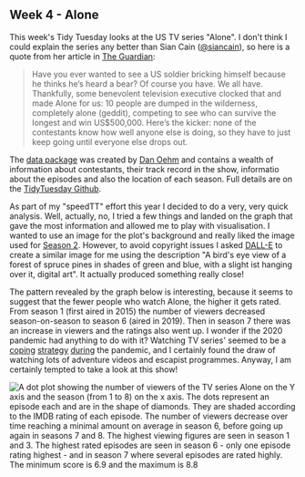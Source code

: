 ## Week 4 - Alone

This week's Tidy Tuesday looks at the US TV series "Alone". I don't think I could explain the series any better than Sian Cain ([@siancain](https://twitter.com/siancain)), so here is a quote from her article in [The Guardian](https://www.theguardian.com/tv-and-radio/2022/jan/25/alone-sounds-like-the-worst-reality-tv-but-actually-brilliant):

> Have you ever wanted to see a US soldier bricking himself because he thinks he’s heard a bear? Of course you have. We all have. Thankfully, some benevolent television executive clocked that and made Alone for us: 10 people are dumped in the wilderness, completely alone (geddit), competing to see who can survive the longest and win US$500,000. Here’s the kicker: none of the contestants know how well anyone else is doing, so they have to just keep going until everyone else drops out. 

The [data package](https://github.com/doehm/alone) was created by [Dan Oehm](https://twitter.com/danoehm) and contains a wealth of information about contestants, their track record in the show, informatio about the episodes and also the location of each season. Full details are on the [TidyTuesday Github](https://github.com/rfordatascience/tidytuesday/blob/master/data/2023/2023-01-24/readme.md).

As part of my "speedTT" effort this year I decided to do a very, very quick analysis. Well, actually, no, I tried a few things and landed on the graph that gave the most information and allowed me to play with visualisation. I wanted to use an image for the plot's background and really liked the image used for [Season 2](https://www.rottentomatoes.com/tv/alone/s02). However, to avoid copyright issues I asked [DALL-E](https://openai.com/dall-e-2/) to create a similar image for me using the description "A bird's eye view of a forest of spruce pines in shades of green and blue, with a slight ist hanging over it, digital art". It actually produced something really close! 

The pattern revealed by the graph below is interesting, because it seems to suggest that the fewer people who watch Alone, the higher it gets rated. From season 1 (first aired in 2015) the number of viewers decreased season-on-season to season 6 (aired in 2019). Then in season 7 there was an increase in viewers and the ratings also went up. I wonder if the 2020 pandemic had anything to do with it? Watching TV series' seemed to be a [coping](https://www.frontiersin.org/articles/10.3389/fpsyt.2021.599859/full) [strategy](https://www.tandfonline.com/doi/full/10.1080/15213269.2022.2142244) [during](https://www.researchgate.net/profile/Michael-Ryle-Blanco/publication/360797478_MENTAL_HEALTH_AND_ESCAPISM_THROUGH_TV_SHOW_CONSUMPTION_AMONG_FILIPINO_UNDERGRADUATE_STUDENTS_WHILE_ON_COVID-19_COMMUNITY_QUARANTINE/links/628c1e8ac962e566ee84ae85/MENTAL-HEALTH-AND-ESCAPISM-THROUGH-TV-SHOW-CONSUMPTION-AMONG-FILIPINO-UNDERGRADUATE-STUDENTS-WHILE-ON-COVID-19-COMMUNITY-QUARANTINE.pdf) the pandemic, and I certainly found the draw of watching lots of adventure videos and escapist programmes. Anyway, I am certainly tempted to take a look at this show!

![A dot plot showing the number of viewers of the TV series Alone on the Y axis and the season (from 1 to 8) on the x axis. The dots represent an episode each and are in the shape of diamonds. They are shaded according to the IMDB rating of each episode. The number of viewers decrease over time reaching a minimal amount on average in season 6, before going up again in seasons 7 and 8. The highest viewing figures are seen in season 1 and 3. The highest rated episodes are seen in season 6 - only one episode rating highest - and in season 7 where several episodes are rated highly. The minimum score is 6.9 and the maximum is 8.8](https://github.com/PlantsGenesBugs/TidyTuesday/blob/main/2023/week%204%20-%20Alone/Alone.png)
